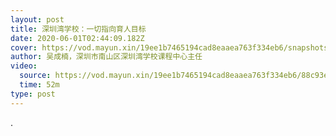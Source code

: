 ```yaml
---
layout: post
title: 深圳湾学校：一切指向育人目标
date: 2020-06-01T02:44:09.182Z
cover: https://vod.mayun.xin/19ee1b7465194cad8eaaea763f334eb6/snapshots/3f54fb76e60c4e6e96bff0059b4489d2-00005.jpg
author: 吴成楠，深圳市南山区深圳湾学校课程中心主任
video:
  source: https://vod.mayun.xin/19ee1b7465194cad8eaaea763f334eb6/88c93e28d6754074acf201e3d287b128-f4bb0d1d9adca322bf08980475c68476-sd.mp4
  time: 52m
type: post
---
```

.